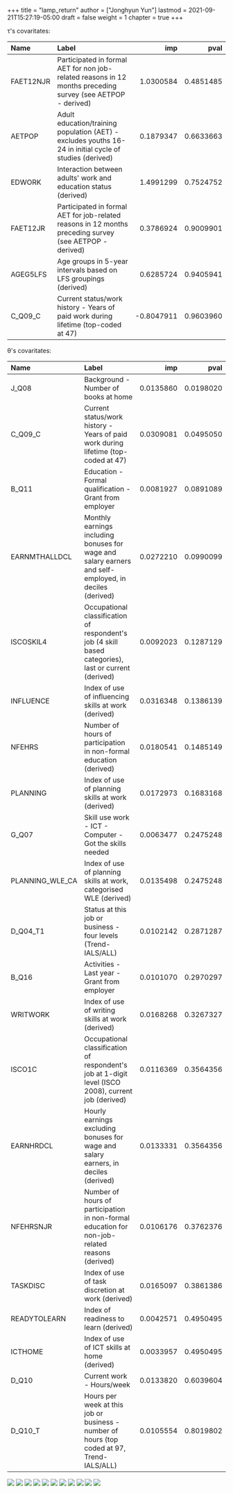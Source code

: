 +++
title = "lamp_return"
author = ["Jonghyun Yun"]
lastmod = 2021-09-21T15:27:19-05:00
draft = false
weight = 1
chapter = true
+++

&tau;'s covaritates:

|Name      |Label                                                                                                       |        imp|      pval|
|:---------|:-----------------------------------------------------------------------------------------------------------|----------:|---------:|
|FAET12NJR |Participated in formal AET for non job-related reasons in 12 months preceding survey (see AETPOP - derived) |  1.0300584| 0.4851485|
|AETPOP    |Adult education/training population (AET) - excludes youths 16-24 in initial cycle of studies (derived)     |  0.1879347| 0.6633663|
|EDWORK    |Interaction between adults' work and education status (derived)                                             |  1.4991299| 0.7524752|
|FAET12JR  |Participated in formal AET for job-related reasons in 12 months preceding survey (see AETPOP - derived)     |  0.3786924| 0.9009901|
|AGEG5LFS  |Age groups in 5-year intervals based on LFS groupings (derived)                                             |  0.6285724| 0.9405941|
|C_Q09_C   |Current status/work history - Years of paid work during lifetime (top-coded at 47)                          | -0.8047911| 0.9603960|

&theta;'s covaritates:

|Name            |Label                                                                                                  |       imp|      pval|
|:---------------|:------------------------------------------------------------------------------------------------------|---------:|---------:|
|J_Q08           |Background - Number of books at home                                                                   | 0.0135860| 0.0198020|
|C_Q09_C         |Current status/work history - Years of paid work during lifetime (top-coded at 47)                     | 0.0309081| 0.0495050|
|B_Q11           |Education - Formal qualification - Grant from employer                                                 | 0.0081927| 0.0891089|
|EARNMTHALLDCL   |Monthly earnings including bonuses for wage and salary earners and self-employed, in deciles (derived) | 0.0272210| 0.0990099|
|ISCOSKIL4       |Occupational classification of respondent's job (4 skill based categories), last or current (derived)  | 0.0092023| 0.1287129|
|INFLUENCE       |Index of use of influencing skills at work (derived)                                                   | 0.0316348| 0.1386139|
|NFEHRS          |Number of hours of participation in non-formal education (derived)                                     | 0.0180541| 0.1485149|
|PLANNING        |Index of use of planning skills at work (derived)                                                      | 0.0172973| 0.1683168|
|G_Q07           |Skill use work - ICT - Computer - Got the skills needed                                                | 0.0063477| 0.2475248|
|PLANNING_WLE_CA |Index of use of planning skills at work, categorised WLE (derived)                                     | 0.0135498| 0.2475248|
|D_Q04_T1        |Status at this job or business - four levels (Trend-IALS/ALL)                                          | 0.0102142| 0.2871287|
|B_Q16           |Activities - Last year - Grant from employer                                                           | 0.0101070| 0.2970297|
|WRITWORK        |Index of use of writing skills at work (derived)                                                       | 0.0168268| 0.3267327|
|ISCO1C          |Occupational classification of respondent's job at 1-digit level (ISCO 2008), current job (derived)    | 0.0116369| 0.3564356|
|EARNHRDCL       |Hourly earnings excluding bonuses for wage and salary earners, in deciles (derived)                    | 0.0133331| 0.3564356|
|NFEHRSNJR       |Number of hours of participation in non-formal education for non-job-related reasons (derived)         | 0.0106176| 0.3762376|
|TASKDISC        |Index of use of task discretion at work (derived)                                                      | 0.0165097| 0.3861386|
|READYTOLEARN    |Index of readiness to learn (derived)                                                                  | 0.0042571| 0.4950495|
|ICTHOME         |Index of use of ICT skills at home (derived)                                                           | 0.0033957| 0.4950495|
|D_Q10           |Current work - Hours/week                                                                              | 0.0133820| 0.6039604|
|D_Q10_T         |Hours per week at this job or business - number of hours (top coded at 97, Trend-IALS/ALL)             | 0.0105554| 0.8019802|

![](figure/theta_tau_res.png)
![](figure/tau_action.png)
![](figure/time_action-3.png)
![](figure/time_action_more-2.png)
![](figure/time_action_more-5.png)
![](figure/time_action_more-7.png)
![](figure/time_action_more-8.png)
![](figure/time_action_more-9.png)
![](figure/time_action_more-10.png)
![](figure/time_action_more-11.png)
![](figure/time_action_more-13.png)
